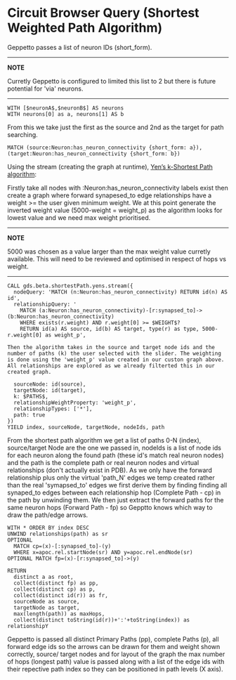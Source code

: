 # Circuit Browser Query (Shortest Weighted Path Algorithm)

Geppetto passes a list of neuron IDs (short_form). 

---
**NOTE**

Curretly Geppetto is configured to limited this list to 2 but there is future potential for 'via' neurons. 

---

```cypher
WITH [$neuronA$,$neuronB$] AS neurons
WITH neurons[0] as a, neurons[1] AS b
```

From this we take just the first as the source and 2nd as the target for path searching.

```cypher
MATCH (source:Neuron:has_neuron_connectivity {short_form: a}), (target:Neuron:has_neuron_connectivity {short_form: b})
```

Using the stream (creating the graph at runtime), [Yen’s k-Shortest Path algorithm](https://neo4j.com/docs/graph-data-science/current/algorithms/yens/): 

Firstly take all nodes with :Neuron:has_neuron_connectivity labels exist then create a graph where forward synapesed_to edge relationships have a weight >= the user given minimum weight. We at this point generate the inverted weight value (5000-weight = weight_p) as the algorithm looks for lowest value and we need max weight prioritised. 

---
**NOTE**

5000 was chosen as a value larger than the max weight value curretly available. This will need to be reviewed and optimised in respect of hops vs weight. 

---

```cypher
CALL gds.beta.shortestPath.yens.stream({
  nodeQuery: 'MATCH (n:Neuron:has_neuron_connectivity) RETURN id(n) AS id', 
  relationshipQuery: '
    MATCH (a:Neuron:has_neuron_connectivity)-[r:synapsed_to]->(b:Neuron:has_neuron_connectivity) 
    WHERE exists(r.weight) AND r.weight[0] >= $WEIGHT$? 
    RETURN id(a) AS source, id(b) AS target, type(r) as type, 5000-r.weight[0] as weight_p',
```

    Then the algorithm takes in the source and target node ids and the number of paths (k) the user selected with the slider. The weighting is done using the 'weight_p' value created in our custon graph above. All relationships are explored as we already filterted this in our created graph. 
    
```cypher
  sourceNode: id(source),
  targetNode: id(target),
  k: $PATHS$,
  relationshipWeightProperty: 'weight_p',
  relationshipTypes: ['*'],
  path: true
})
YIELD index, sourceNode, targetNode, nodeIds, path
```

From the shortest path algorithm we get a list of paths 0-N (index), source/target Node are the one we passed in, nodeIds is a list of node ids for each neuron along the found path (these id's match real neuron nodes) and the path is the complete path or real neuron nodes and virtual relationships (don't actually exist in PDB).
As we only have the forward relationship plus only the virtual 'path_N' edges we temp created rather than the real 'symapsed_to' edges we first derive them by finding finding all synaped_to edges between each relationship hop (Complete Path - cp) in the path by unwinding them. We then just extract the forward paths for the same neuron hops (Forward Path - fp) so Gepptto knows which way to draw the path/edge arrows.

```cypher
WITH * ORDER BY index DESC
UNWIND relationships(path) as sr
OPTIONAL 
  MATCH cp=(x)-[:synapsed_to]-(y) 
  WHERE x=apoc.rel.startNode(sr) AND y=apoc.rel.endNode(sr) 
OPTIONAL MATCH fp=(x)-[r:synapsed_to]->(y)
```

```cypher
RETURN 
  distinct a as root, 
  collect(distinct fp) as pp, 
  collect(distinct cp) as p, 
  collect(distinct id(r)) as fr, 
  sourceNode as source, 
  targetNode as target, 
  max(length(path)) as maxHops, 
  collect(distinct toString(id(r))+':'+toString(index)) as relationshipY 
```

Geppetto is passed all distinct Primary Paths (pp), complete Paths (p), all forward edge ids so the arrows can be drawn for them and weight shown correctly, source/ target nodes and for layout of the graph the max number of hops (longest path) value is passed along with a list of the edge ids with their repective path index so they can be positioned in path levels (X axis).

